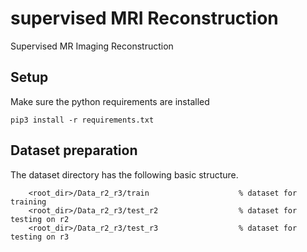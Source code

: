# supervised MRI Reconstruction

Supervised MR Imaging Reconstruction

## Setup

Make sure the python requirements are installed

    pip3 install -r requirements.txt

## Dataset preparation

The dataset directory has the following basic structure. 
```
    <root_dir>/Data_r2_r3/train                    % dataset for training
    <root_dir>/Data_r2_r3/test_r2                  % dataset for testing on r2
    <root_dir>/Data_r2_r3/test_r3                  % dataset for testing on r3
```
